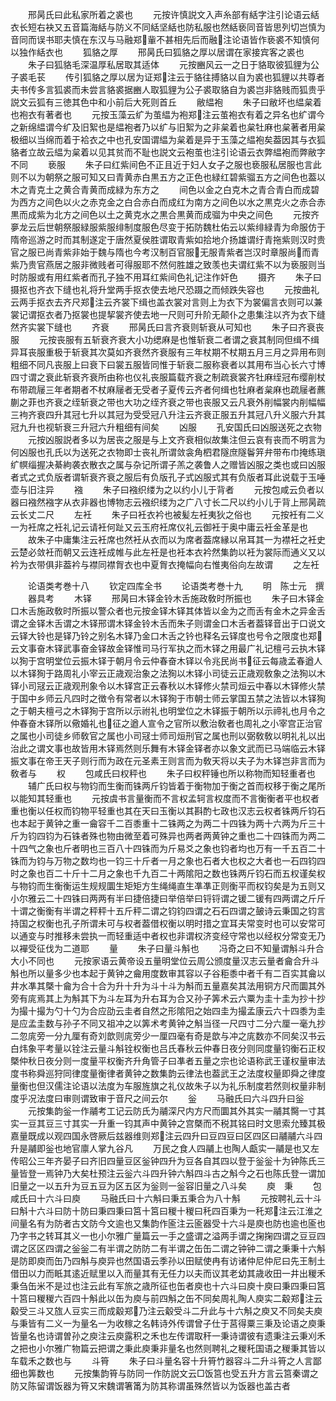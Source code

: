 <!-- { "loadSidebar": true } -->
　　邢昺氏曰此私家所着之裘也
　　元按许慎説文入声糸部有絬字注引论语云絬衣长短右袂又五音篇海絬与防义不同絬坚絬也防私服也然絬亵同音皆思列切岂慎为音同而误书耶夫慎在东汉与马融郑軰不甚相先后而融注论语皆作亵裘不知慎何以独作絬衣也
　　狐貉之厚
　　邢昺氏曰狐貉之厚以居谓在家接宾客之裘也
　　朱子曰狐貉毛深温厚私居取其适体
　　元按豳风云一之日于貉取彼狐貍为公子裘毛苌
　　传引狐貉之厚以居为证郑注云于貉往搏貉以自为裘也狐貍以共尊者夫书传多言狐裘而未尝言貉裘据豳人取狐貍为公子裘取貉自为裘岂非貉贱而狐贵乎説文云狐有三徳其色中和小前后大死则首丘
　　敝緼袍
　　朱子曰敝坏也緼枲着也袍衣有著者也
　　元按玉藻云纩为茧緼为袍郑注云茧袍衣有着之异名也纩谓今之新绵緼谓今纩及旧絮也是緼袍者乃以纩与旧絮为之非枲着也枲牡麻也枲著者用枲极细以当绵而着于袷衣之中也孔安国谓緼为枲着是异于玉藻之緼袍矣葢因其与衣狐貉者立故云緼为枲着以见其贫而不耻也説文云袍茧也注引论语云衣弊緼袍而弊敝字不同
　　亵服
　　朱子曰红紫间色不正且近于妇人女子之服也亵服私居服也言此则不以为朝祭之服可知又曰青黄赤白黒五方之正色也緑红碧紫骝五方之间色也葢以木之青克土之黄合青黄而成緑为东方之
　　间色以金之白克木之青合青白而成碧为西方之间色以火之赤克金之白合赤白而成红为南方之间色以水之黒克火之赤合赤黒而成紫为北方之间色以土之黄克水之黒合黒黄而成骝为中央之间色
　　元按齐夣龙云后世朝祭服緑服紫服绯制度服色尽变于拓防魏杜佑云以紫绯緑青为命服仿于隋帝巡游之时而其制遂定于唐然夏侯胜谓取青紫如拾地介扬雄谓纡青拖紫则汉时贵官之服已尚青紫非始于魏与隋也今考汉制百官服无服青紫者岂汉时章服尚而青紫乃贵官燕居之服非微贱者可得服耶不然何胜雄之致羡也夫谓红紫不以为亵服则当时防服或有用红紫者而孔子独不用耳红紫间色礼记注作奸色
　　摄齐
　　朱子曰摄抠也齐衣下缝也礼将升堂两手抠衣使去地尺恐蹑之而倾跌失容也
　　元按曲礼云两手抠衣去齐尺郑注云齐裳下缉也盖衣裳对言则上为衣下为裳偏言衣则可以兼裳记谓抠衣者乃抠裳也提挈裳齐使去地一尺则可升阶无颠仆之患集注以齐为衣下缝然齐实裳下缝也
　　齐衰
　　邢昺氏曰言齐衰则斩衰从可知也
　　朱子曰齐衰丧服
　　元按丧服有五斩衰齐衰大小功缌麻是也惟斩衰二者谓之衰其制同但缉不缉异耳丧服重极于斩衰其次莫如齐衰然齐衰服有三年杖期不杖期五月三月之异用布则粗细不同凡丧服上曰衰下曰裳五服皆同惟于斩衰二服称衰者以其用布当心长六寸博四寸谓之衰此斩衰齐衰所由称也仪礼丧服篇载齐衰之制疏衰裳齐牡麻绖冠布缨削杖布带疏屦三年者期者不杖麻屦者无受者子夏传云齐者何缉也牡麻者枲麻也疏屦者藨蒯之菲也齐衰之绖斩衰之带也大功之绖齐衰之带也丧服又云凡衰外削幅裳内削幅幅三袧齐衰四升其冠七升以其冠为受受冠八升注云齐衰正服五升其冠八升义服六升其冠九升也视斩衰三升冠六升粗细有间矣
　　凶服
　　孔安国氏曰凶服送死之衣物
　　元按凶服説者多以为居丧之服是与上文齐衰相似故集注但云哀有丧而不明言为何凶服也孔氏以为送死之衣物即士丧礼所谓敛衾角柶君隧庶隧鬠笄弁带布巾掩练瑱纩幎缁握决綦絇袭衣散衣之属与杂记所谓子羔之袭鲁人之赠皆凶服之类也或曰凶服者式之式负版者谓斩衰齐衰之服后有负版孔子式凶服式其有负版者耳此说载于玉唾壶与旧注异
　　襁
　　朱子曰襁织缕为之以约小儿于背者
　　元按包咸云负者以器曰襁然襁字从衣非器也博物志云襁织缕为之广八寸长二尺以约小儿于背上邢昺疏云长丈二尺
　　左衽
　　朱子曰衽衣衿也被髪左衽夷狄之俗也
　　元按衽有二义一为衽席之衽礼记云请衽何趾又云玉府衽席仪礼云御衽于奥中庸云衽金革是也
　　故朱子中庸集注云衽席也然衽从衣而以为席者葢席縁以帛耳其一为襟衽之衽史云楚必敛衽而朝又云连衽成帷与此左衽是也衽本衣衿然集韵以衽为裳际而通义又以衿为衣带俱非葢衿与襟同襟胷衣也中夏胷衣掩幅向右惟夷俗向左故谓
　　之左衽















　　论语类考巻十八
　　钦定四库全书
　　论语类考巻十九
　　明　陈士元　撰
　　器具考
　　木铎
　　邢昺曰木铎金铃木舌施政敎时所振也
　　朱子曰木铎金口木舌施政敎时所振以警众者也元按金铎木铎其体皆以金为之而舌有金木之异金舌谓之金铎木舌谓之木铎邢谓木铎金铃木舌而朱子则谓金口木舌者葢铎音出于口说文云铎大铃也是铎乃铃之别名木铎乃金口木舌之钤也释名云铎度也号令之限度也郑云文事奋木铎武事奋金铎故金铎惟司马行军执之而木铎之用最广礼记檀弓云执木铎以狥于宫明堂位云振木铎于朝月令云仲春奋木铎以令兆民尚书征云每歳孟春遒人以木铎狥于路周礼小宰云正歳观治象之法狥以木铎小司徒云正歳观敎象之法狥以木铎小司冦云正歳观刑象令以木铎宫正云春秋以木铎修火禁司烜云中春以木铎修火禁于国中乡师云凡四时之徴令有常者以木铎狥于市朝士师云掌国五禁之法皆以木铎狥之于朝夫檀弓之木铎狥于宫所以示祔礼也明堂位之木铎振于朝所以示禘礼也月令之仲春奋木铎所以儆婚礼也征之遒人宣令之官所以敷治敎者也周礼之小宰宫正治官之属也小司徒乡师敎官之属也小司冦士师司烜刑官之属也刑以弼敎敎以明礼礼以出治此之谓文事也故皆用木铎焉然则乐舞有木铎金铎者亦以象文武而已马端临云木铎振文事在帝王天子则行而为政在元圣素王则言而为敎天将以夫子为木铎岂非言而为敎者与
　　权
　　包咸氏曰权秤也
　　朱子曰权秤锤也所以称物而知轻重者也
　　辅广氏曰权与物钧而生衡而铢两斤钧皆着于衡物加于衡之首而权移于衡之尾所以能知其轻重也
　　元按虞书言量衡而不言权孟轲言权度而不言衡衡者平也权者重也衡以任权而钧物平轻重也其在天曰玉衡以其斟酌七政也汉志云权者铢两斤钧石也本起于黄钟之重一龠容千二百黍重十二铢两之为两二十四铢为两十六两为斤三十斤为钧四钧为石铢者殊也物由微至着可殊异也两者两黄钟之重也二十四铢而为两二十四气之象也斤者明也三百八十四铢而为斤易爻之象也钧者均也万有一千五百二十铢而为钧与万物之数均也一钧三十斤者一月之象也石者大也权之大者也一石四钧四时之象也百二十斤十二月之象也千九百二十两隂阳之数也铢两斤钧石而五权谨矣权与物钧而生衡衡运生规规圜生矩矩方生绳绳直生凖凖正则衡平而权钧矣是为五则又小尔雅云二十四铢曰两两有半曰捷倍捷曰举倍举曰锊锊谓之锾二锾有四两谓之斤斤十谓之衡衡有半谓之秤秤十五斤秤二谓之钧钧四谓之石石四谓之皷诗云秉国之钧言持国之权衡也孔子所谓未可与权者葢借权衡以明时措之宜耳夫常变时也可以安常可以通变与时推移未尝执一而轻重适中者权也非谓权济变经守常也以经权分常变无乃以襌受征伐为二道耶
　　量
　　朱子曰量斗斛也
　　冯奇之曰不知量谓斛斗升合大小不同也
　　元按家语云黄帝设五量明堂位云周公颁度量汉志云量者龠合升斗斛也所以量多少也本起于黄钟之龠用度数审其容以子谷秬黍中者千有二百实其龠以井水凖其槩十龠为合十合为升十升为斗十斗为斛而五量嘉矣其法用铜方尺而圜其外旁有庣焉其上为斛其下为斗左耳为升右耳为合又孙子筭术云六粟为圭十圭为抄十抄为撮十撮为勺十勺为合应劭云圭者自然之形隂阳之始四圭为撮孟康云六十四黍为圭是应孟圭数与孙子不同又祖冲之以筭术考黄钟之斛当径一尺四寸二分六厘一毫九抄二忽庣旁一分九厘有奇刘歆则庣旁少一厘四毫有奇是歆与冲之庣数亦不同矣汉书云白炜象平考量以铨注云量斗斛铨权衡也吕氏春秋云仲春日夜分则同度量钧衡石正权槩仲秋日夜分则一度量平权衡齐升角管子曰凖者五量之宗也论语称武王谨权量审法度书称舜巡狩同律度量衡律者黄钟之数集韵云律法也葢武王之法度权量即舜之律度量衡也但汉儒注论语以法度为车服旌旗之礼仪故朱子以为礼乐制度若然则权量非制度乎况法度曰审则谓致审于音尺之间云尔
　　釡
　　马融氏曰六斗四升曰釡
　　元按集韵釡一作鬴考工记云防氏为鬴深尺内方尺而圜其外其实一鬴其臋一寸其实一豆其豆三寸其实一升重一钧其声中黄钟之宫槩而不税其铭曰时文思索允臻其极嘉量既成以观四国永啓厥后兹器维则郑注云四升曰豆四豆曰区四区曰鬴鬴六斗四升是鬴即釡也地官廪人掌九谷凡
　　万民之食人四鬴上也陶人甗实一鬴是也又左传昭公三年齐晏子曰齐旧四量豆区釡钟四升为豆各自其四以登于釡釡十为钟陈氏三量皆登一焉钟乃大矣杜预注云釡六斗四升钟六斛四斗古之斛今之石也陈氏登一谓加旧量之一以五升为豆五豆为区五区为釡则一釡容旧量之八斗矣
　　庾　秉
　　包咸氏曰十六斗曰庾
　　马融氏曰十六斛曰秉五秉合为八十斛
　　元按聘礼云十斗曰斛十六斗曰防十防曰秉四秉曰筥十筥曰稯十稯曰秅四百秉为一秅郑注云江淮之间量名有为防者古文防今文逾也又集韵作匬注云匬器受十六斗是庾也防也逾也匬也乃字书之转耳其义一也小尔雅广量篇云一手之盛谓之溢两手谓之掬掬四谓之豆豆四谓之区区四谓之釡釡二有半谓之防防二有半谓之缶缶二谓之钟钟二谓之秉秉十六斛是防即庾而缶乃四斛与庾异也然国语云季孙以田赋使冉有访诸仲尼仲尼曰先王制土借田以力而眡其逺近赋里以入而量其有无任力以夫而议其老幼其歳收田一井出稯禾秉刍缶米不是过也注云此有军旅之歳所征也缶者庾也十六斗曰庾十庾曰秉四秉曰筥十筥曰稯稯六百四十斛此以缶为庾与前四斛之缶不同矣周礼陶人庾实二觳郑注云觳受三斗又旊人豆实三而成觳郑乃注云觳受斗二升此与十六斛之庾又不同矣夫庾与秉皆有二义一为量名一为收稼之名韩诗外传谓曾子仕于莒得粟三秉及论语之庾秉皆量名也诗谓曽孙之庾注云庾露积之禾也左传谓取秆一秉诗谓彼有遗秉注云秉刈禾之把也小尔雅广物篇云把谓之秉此庾秉非量名也然则聘礼之稯秅国语之稯秉其皆以车载禾之数也与
　　斗筲
　　朱子曰斗量名容十升筲竹器容斗二升斗筲之人言鄙细也筭数也
　　元按集韵筲与防同一作防説文云□饭筥也受五升方言云筥秦谓之防又陈留谓饭器为筲又宋魏谓箸筩为防其称谓虽殊然皆以为饭器也盖古者
